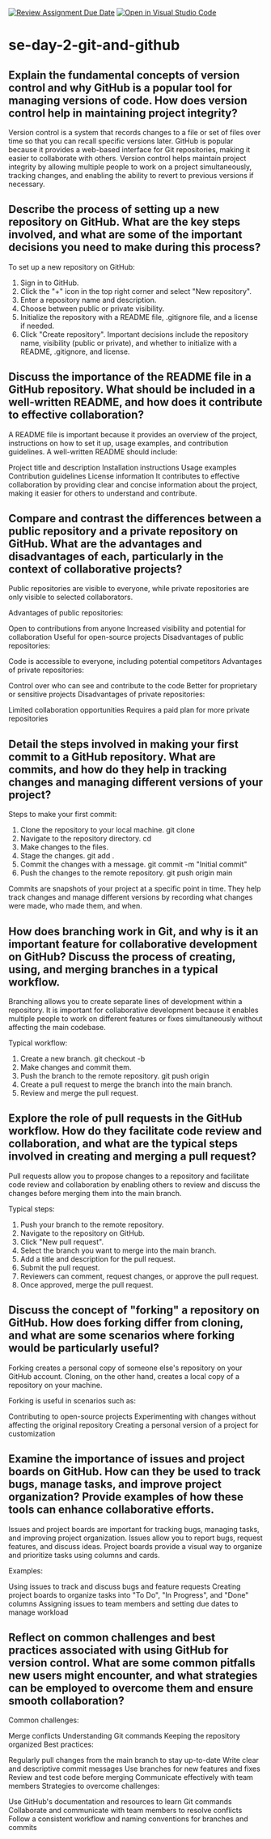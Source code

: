 [![Review Assignment Due Date](https://classroom.github.com/assets/deadline-readme-button-22041afd0340ce965d47ae6ef1cefeee28c7c493a6346c4f15d667ab976d596c.svg)](https://classroom.github.com/a/8wgCKhpZ)
[![Open in Visual Studio Code](https://classroom.github.com/assets/open-in-vscode-2e0aaae1b6195c2367325f4f02e2d04e9abb55f0b24a779b69b11b9e10269abc.svg)](https://classroom.github.com/online_ide?assignment_repo_id=18373399&assignment_repo_type=AssignmentRepo)
# se-day-2-git-and-github
## Explain the fundamental concepts of version control and why GitHub is a popular tool for managing versions of code. How does version control help in maintaining project integrity?

Version control is a system that records changes to a file or set of files over time so that you can recall specific versions later. GitHub is popular because it provides a web-based interface for Git repositories, making it easier to collaborate with others. Version control helps maintain project integrity by allowing multiple people to work on a project simultaneously, tracking changes, and enabling the ability to revert to previous versions if necessary.
## Describe the process of setting up a new repository on GitHub. What are the key steps involved, and what are some of the important decisions you need to make during this process?
To set up a new repository on GitHub:

1. Sign in to GitHub.
2. Click the "+" icon in the top right corner and select "New repository".
3. Enter a repository name and description.
4. Choose between public or private visibility.
5. Initialize the repository with a README file, .gitignore file, and a license if needed.
6. Click "Create repository".
Important decisions include the repository name, visibility (public or private), and whether to initialize with a README, .gitignore, and license.


## Discuss the importance of the README file in a GitHub repository. What should be included in a well-written README, and how does it contribute to effective collaboration?
A README file is important because it provides an overview of the project, instructions on how to set it up, usage examples, and contribution guidelines. A well-written README should include:

Project title and description
Installation instructions
Usage examples
Contribution guidelines
License information
It contributes to effective collaboration by providing clear and concise information about the project, making it easier for others to understand and contribute.
## Compare and contrast the differences between a public repository and a private repository on GitHub. What are the advantages and disadvantages of each, particularly in the context of collaborative projects?
Public repositories are visible to everyone, while private repositories are only visible to selected collaborators.

Advantages of public repositories:

Open to contributions from anyone
Increased visibility and potential for collaboration
Useful for open-source projects
Disadvantages of public repositories:

Code is accessible to everyone, including potential competitors
Advantages of private repositories:

Control over who can see and contribute to the code
Better for proprietary or sensitive projects
Disadvantages of private repositories:

Limited collaboration opportunities
Requires a paid plan for more private repositories
## Detail the steps involved in making your first commit to a GitHub repository. What are commits, and how do they help in tracking changes and managing different versions of your project?
Steps to make your first commit:

1. Clone the repository to your local machine.
 git clone <repository-url>
2. Navigate to the repository directory.
cd <repository-name>
3. Make changes to the files.
4. Stage the changes.
 git add .
5. Commit the changes with a message.
git commit -m "Initial commit"
6. Push the changes to the remote repository.
git push origin main

Commits are snapshots of your project at a specific point in time. They help track changes and manage different versions by recording what changes were made, who made them, and when.

## How does branching work in Git, and why is it an important feature for collaborative development on GitHub? Discuss the process of creating, using, and merging branches in a typical workflow.
Branching allows you to create separate lines of development within a repository. It is important for collaborative development because it enables multiple people to work on different features or fixes simultaneously without affecting the main codebase.

Typical workflow:

1. Create a new branch.
git checkout -b <branch-name>
2. Make changes and commit them.
3. Push the branch to the remote repository.
git push origin <branch-name>
4. Create a pull request to merge the branch into the main branch.
5. Review and merge the pull request.

## Explore the role of pull requests in the GitHub workflow. How do they facilitate code review and collaboration, and what are the typical steps involved in creating and merging a pull request?
Pull requests allow you to propose changes to a repository and facilitate code review and collaboration by enabling others to review and discuss the changes before merging them into the main branch.

Typical steps:

1. Push your branch to the remote repository.
2. Navigate to the repository on GitHub.
3. Click "New pull request".
4. Select the branch you want to merge into the main branch.
5. Add a title and description for the pull request.
6. Submit the pull request.
7. Reviewers can comment, request changes, or approve the pull request.
8. Once approved, merge the pull request.

## Discuss the concept of "forking" a repository on GitHub. How does forking differ from cloning, and what are some scenarios where forking would be particularly useful?
Forking creates a personal copy of someone else's repository on your GitHub account. Cloning, on the other hand, creates a local copy of a repository on your machine.

Forking is useful in scenarios such as:

Contributing to open-source projects
Experimenting with changes without affecting the original repository
Creating a personal version of a project for customization

## Examine the importance of issues and project boards on GitHub. How can they be used to track bugs, manage tasks, and improve project organization? Provide examples of how these tools can enhance collaborative efforts.
Issues and project boards are important for tracking bugs, managing tasks, and improving project organization. Issues allow you to report bugs, request features, and discuss ideas. Project boards provide a visual way to organize and prioritize tasks using columns and cards.

Examples:

Using issues to track and discuss bugs and feature requests
Creating project boards to organize tasks into "To Do", "In Progress", and "Done" columns
Assigning issues to team members and setting due dates to manage workload

## Reflect on common challenges and best practices associated with using GitHub for version control. What are some common pitfalls new users might encounter, and what strategies can be employed to overcome them and ensure smooth collaboration?
Common challenges:

Merge conflicts
Understanding Git commands
Keeping the repository organized
Best practices:

Regularly pull changes from the main branch to stay up-to-date
Write clear and descriptive commit messages
Use branches for new features and fixes
Review and test code before merging
Communicate effectively with team members
Strategies to overcome challenges:

Use GitHub's documentation and resources to learn Git commands
Collaborate and communicate with team members to resolve conflicts
Follow a consistent workflow and naming conventions for branches and commits
